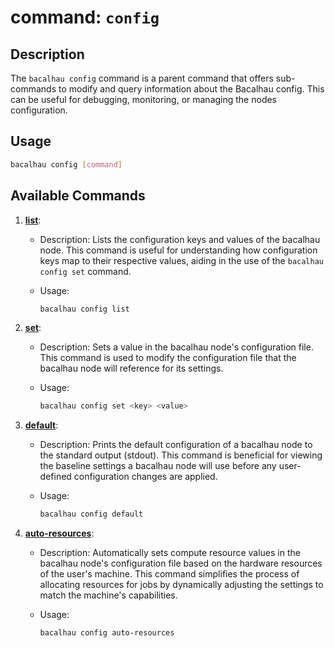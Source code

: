 # command: `config`

## Description

The `bacalhau config` command is a parent command that offers sub-commands to modify and query information about the Bacalhau config. This can be useful for debugging, monitoring, or managing the nodes configuration.

## Usage

```bash
bacalhau config [command]
```

## Available Commands

1. **[list](./list)**:

   - Description: Lists the configuration keys and values of the bacalhau node. This command is useful for understanding how configuration keys map to their respective values, aiding in the use of the `bacalhau config set` command.

   - Usage:
     ```bash
     bacalhau config list
     ```

2. **[set](./set)**:

   - Description: Sets a value in the bacalhau node's configuration file. This command is used to modify the configuration file that the bacalhau node will reference for its settings.

   - Usage:
     ```bash
     bacalhau config set <key> <value>
     ```

3. **[default](./default)**:

   - Description: Prints the default configuration of a bacalhau node to the standard output (stdout). This command is beneficial for viewing the baseline settings a bacalhau node will use before any user-defined configuration changes are applied.

   - Usage:
     ```bash
     bacalhau config default
     ```

4. **[auto-resources](./auto-resources)**:

   - Description: Automatically sets compute resource values in the bacalhau node's configuration file based on the hardware resources of the user's machine. This command simplifies the process of allocating resources for jobs by dynamically adjusting the settings to match the machine's capabilities.

   - Usage:
     ```bash
     bacalhau config auto-resources
     ```
